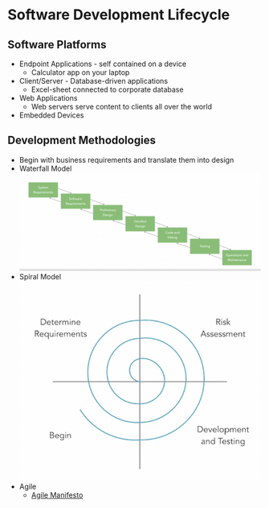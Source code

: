 # **Software Development Lifecycle**

## Software Platforms
* Endpoint Applications - self contained on a device
    * Calculator app on your laptop
* Client/Server - Database-driven applications
    * Excel-sheet connected to corporate database
* Web Applications
    * Web servers serve content to clients all over the world
* Embedded Devices

## Development Methodologies
* Begin with business requirements and translate them into design
* Waterfall Model
    ![waterfall model](/2_secure_code_design/images/waterfall_model.PNG)
* Spiral Model
    ![spiral model](/2_secure_code_design/images/spiral_model.PNG)
* Agile
    * [Agile Manifesto](https://agilemanifesto.org/)
